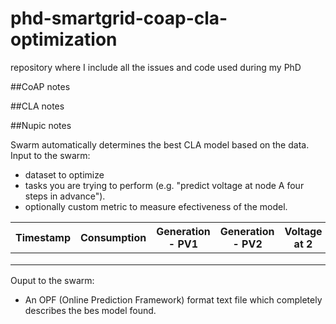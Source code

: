 # phd-smartgrid-coap-cla-optimization
repository where I include all the issues and code used during my PhD


##CoAP notes

##CLA notes

##Nupic notes

Swarm automatically determines the best CLA model based on the data.
Input to the swarm: 
- dataset to optimize 
- tasks you are trying to perform (e.g. "predict voltage at node A four steps in advance").
- optionally custom metric to measure efectiveness of the model. 

| Timestamp  | Consumption  | Generation - PV1  | Generation - PV2  |  Voltage at 2 |
|---|---|---|---|---|
|   |   |   |   |   |
|   |   |   |   |   |
|   |   |   |   |   |

Ouput to the swarm:
- An OPF (Online Prediction Framework) format text file which completely describes the bes model found. 

